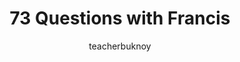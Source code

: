 ---
title: "73 Questions with Francis"
description: "Answering questions like a pop star on an interview with Vogue. Not really 73 questions in total."
category: [CSS]
theme:
  scheme: light
  color: '#FDC4D1'
  color-hsl: '346 93% 88%'
  style:
    image:
      '--img-object-fit': cover
      '--img-object-position': right top
      '--post-image': linear-gradient(var(--theme-color), var(--theme-color))
cover:
  folder: 'questions'
  filename: cover.png
  header: header.png
  sizes: [500, 600, 700, 1000, 1280]
  formats: ['png', 'webp', 'avif']
author: "teacherbuknoy"
language: "en"
toc: false
seo:
  twitter:
    url: "https://ik.imagekit.io/8jjzxcl9p/tr:w-800/posts/questions/twitter.png"
    is_prefixed: false
  og:
    url: "https://ik.imagekit.io/8jjzxcl9p/tr:w-1200/posts/questions/og.png"
    is_prefixed: false
layout: qna.njk
dimensions:
  landscape:
    width: 3840
    height: 1440
  portrait:
    width: 1280
    height: 4320
introduction: We have long established that [living through life as a delusional bitch](/writing/en/pretension-and-delusion/) is the way to go. And in this post, let's do that again. Our Discord server often conducts an Ask Me Anything (<abbr>AMA</abbr>) event for us members, and I figured I could repurpose the questions and make a magazine-type question-and-answer post a lá Vogue. This isn't exactly 73 questions.
entries:
  - question: Scissors or cutter?
    answer: Scissors.
  - question: Where did you get your boots?
    answer: It's the [Gaggy Boots](https://dopefootwearph.com/handmade-vase-kaiyo1) from [Dope Footwear](https://dopefootwearph.com/).
  - question: Are you a husband material?
    answer: I guess it's safe to say that I am who I want to spend the rest of my life with. If there was a clone of all my attributes, good and bad, I would marry that man. I am what I want in a man.
  - question: What attributes of a person do you not like?
    answer: Above all else, I loathe hypocrites. I'd rather have someone evil who knows he's evil and admits to it over someone else who's evil but not only denies it but also preaches against his own evilness. I'd rather have someone who's a hater and admits that they're being a hater than someone else who's a hater but denies it and also preaches to other people about how much damage being hateful causes. I work hard every day to stay as truthful as possible, and whenever I notice myself caught in my own hypocrisy (which, thankfully, isn't all that often), I call myself out on it in front of people as a sort of punishment and taking accountability.
  - question: What if everyone's gay?
    answer: The world would be in chaos. Sure, gay people are smart, talented, and artistic. But I'd rather everyone be lesbians than gay. Gay men are still men, and a lot of gay men think they get a pass for misogyny because they're queer. And there's quite a lot of drama; the gays love theatrics.
  - question: Which things would you like to change about yourself?
    answer: I don't like the way I look. No matter how cute I think I am in whatever outfit I wear, or whatever makeup I choose to apply. I am always either too effeminate or masculine. I constantly fail to find the right balance, so I'm always all over the place in terms of gender expression. And everytime, I feel ugly. Make no mistake, I *think* I am drop dead gorgeous. But I *feel* ugly. I wish I could change that. I wish I could just put on anything, or nothing at all even, and just be comfortable and *feel* beautiful.
  - banner:
      alt:
      landscape: 'horizontal-interlude-1.png'
      portrait: 'vertical-interlude-1.png'
  - question: What is your favorite karaoke song?
    answer: Marry the Night by Lady Gaga, adjusted to go 4 semitones lower to accommodate my baritone voice.
  - question: If you were straight, what would be your taste in women?
    answer: I am bisexual, so I definitely swing the other way sometimes. And I don't have a type, or maybe I do but I haven't got it pinned down yet. I liked girls before, had flings with them even, and I can say the commonality between all of them is that they liked me back. Perhaps I was only liking the attention? I don't know.
  - question: How was your Valentine's?
    answer: It was okay. I had to work overtime because of a deadline and I was super tired.
  - question: When will you be open to dating people again?
    answer: |-
      When I know that I am financially stable (like, really stable with a lot of disposable money), and when I know for sure that I have already discovered who I am outside of a relationship. The first one is self-explanatory. The second one relates to my experiences as a closeted bisexual with a very feminine gender expression. I have lived my childhood and adolescence cosplaying a person that was not me but was more acceptable to everyone. And when I came out as bisexual, I had already been dating someone. I never really got the chance to find out who I am as me alone. Once I am sure that I know who I am, that's when I'd entertain serious romantic relationship.

      And I am not rushing. I have always seen myself as someone who's not defined by romance but rather a mere partaker of the gift.
  - question: Would you rather achieve your dream knowing that it will end up as something you don't like, or not achieve it at all?
    answer: I am only given one chance at life. I'm taking it by the balls, even if I know that it won't turn out to be the majestic ending I'm hoping it to be.
  - banner:
      alt:
      landscape: 'horizontal-interlude-2.png'
      portrait: 'vertical-interlude-2.png'
  - question: What next big purchase are you looking forward to?
    answer: |-
      I'm looking forward to building my own gaming PC. It should've been built last year during the holiday season, but unfortunately, things didn't go my way. I'm hoping to successfully build it this year.

      I'm also looking forward to get myself a Samsung smart watch as an incentive to working out.
  - question: If you had one day to commit any crime without consequence, what crime would you commit? Why?
    answer: Murder of all corrupt politicians starting from the highest position downward. And murder of all rapists.
  - question: If you are to go back in time, which memory would you choose to go back to and how would you rewrite its ending?
    answer: I'd go back to the day my mom died. She was already paralyzed but I was told she could hear me. I couldn't tell her anything because I was too embarrassed with all the people around me. I'd go back to actually tell her that I'd be fine and she can actually go to rest without all the anxieties about my future. Or anything really, I just want her to hear me one last time. But I was 10 years old, and I give myself grace.
  - question: How do you cope with stress?
    answer: By staying away as far as possible from the source of my stress whenever I can. That means I take full advantage of all my paid time off (<abbr>PTO</abbr>), sick leaves, and medical benefits. Capitalism is already using me, might as well exploit it back. And I get into a lot of new things. I surround myself with people who can get comfortably and visibly stressed with me so we can unwind together and be each others' rant buddies.
  - question: What would make you give up on a person?
    answer: I always try to give out the biggest benefits of the doubt to everyone. But deliberate evil is where I draw the line. You can be an asshole to me, and I will give you grace if I found out you are in an abusive household. But that doesn't mean I won't call you out on it. Deliberately doing evil things to people, or anything really that shows no regard for other people's right to be here is an immediate cut-off criteria for me. You'll be blocked everywhere.
  - question: Are you satisfied with where you are right now?
    answer: Yes. This is Francis Rubio in his prime.
  - question: What is your biggest regret in the last 5 years?
    answer: I'm proud to say I have no regrets that I can think of. I like to think that I am living my life to its fullest.
  - banner:
      alt:
      landscape: 'horizontal-interlude-3.png'
      portrait: 'vertical-interlude-3.png'
  - question: What is the most romantic thing you've done for someone?
    answer: I think it was for my partner at the time. I built them a special card with a voice recorder module. Our biggest thing was playing Genshin Impact, so I recorded one of the characters' (Zhongli) birthday greeting to the player and put it in the card. So when they opened the card, there was a button they could press to listen to the greeting. There were also a bunch of stuff in the gift box I brought them, like gummies because they loved gummies and couldn't be bothered to get them on their own time, and other Genshin merch. I had so much fun putting the entire thing together, but what made it the most special to me is how much they appreciated it and that they “feel special”, which is the point of the gift.
  - question: When did you first fall in love?
    answer: There were several points in my life where I thought I was in love, but from where I am now, I realize that really they were just intense infatuations. So I would say the first time I fell in love was with my first romantic partner. They just had a really awesome personality and outlook in life, and I just wanted to wrap the person in a bunch of warm clouds and sunshine. I think that's how I knew I was in love.
  - question: What is a fear you don't think you could ever overcome?
    answer: The fear of becoming disabled. I want to do a lot of things so I don't know what I'd do if I just wake up blind one day, or without limbs.
  - question: Are you a morning person or a night owl?
    answer: I am a night owl.
  - question: What would your dream wedding look like?
    answer: |- 
      It would be the campiest wedding in the history of camp. Think Ivy Aguas' wedding with Arnaldo Ardiente in the TV Series Wildflower where she wore a black dress in a field of guests wearing white. My dream wedding would be funeral themed. All the lights will be those lighting setups in funerals. There would be photobooths with those lights. I would ask everyone to wear something white, so that I could stand out in a different color. There would be strict dress codes and no children will be allowed. Instead of bridesmaids and groomsmen giving wedding speeches, they would give eulogies that would mourn the end of my and my partner being single. There would be a confession booth where the best of my friends would be asked to comment on the wedding and film their confessionals a lá Drag Race. It will be gay as hell, and everyone will remember it as the best wedding they've been to.

      But of course, the Philippine government would have to allow same-sex unions first.
  - question: How would you describe yourself in 5 words?
    answer: |-
      [A sexy slutty horror nurse](https://youtu.be/dVRWT-t1yF4?t=451).
---